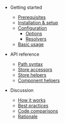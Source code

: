 - Getting started
    - [Prerequisites](discussion/prerequisites.md)
    - [Installation & setup](guide/setup.md)
    - [Configuration](guide/config.md)
        - [Options](guide/options.md)
        - [Resolvers](guide/resolvers.md)
    - [Basic usage](guide/usage.md)

- API reference

    - [Path syntax](api/paths.md)
    - [Store accessors](api/accessors.md)
    - [Store helpers](api/store.md)
    - [Component helpers](api/component.md)

- Discussion

    - [How it works](discussion/how-it-works.md)
    - [Best practices](discussion/best-practices.md)
    - [Code comparisons](discussion/code-comparisons.md)
    - [Rationale](old/rationale.md)


